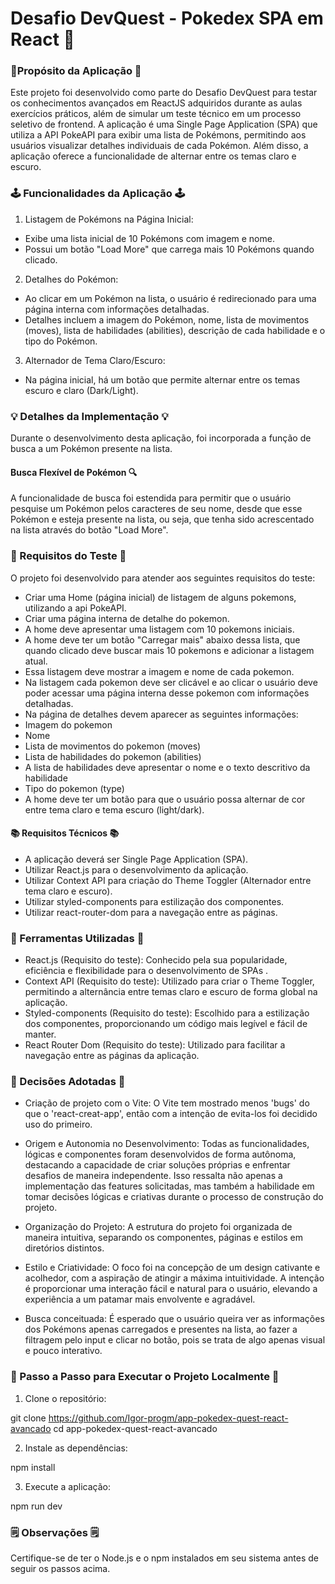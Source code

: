 # Desafio DevQuest - Pokedex SPA em React 🚀

### 📝Propósito da Aplicação 📝
Este projeto foi desenvolvido como parte do Desafio DevQuest para testar os conhecimentos avançados em ReactJS adquiridos durante as aulas exercícios práticos, além de simular um teste técnico em um processo seletivo de frontend. A aplicação é uma Single Page Application (SPA) que utiliza a API PokeAPI para exibir uma lista de Pokémons, permitindo aos usuários visualizar detalhes individuais de cada Pokémon. Além disso, a aplicação oferece a funcionalidade de alternar entre os temas claro e escuro.

### 🕹️ Funcionalidades da Aplicação 🕹️
1. Listagem de Pokémons na Página Inicial:
  
  - Exibe uma lista inicial de 10 Pokémons com imagem e nome.
  - Possui um botão "Load More" que carrega mais 10 Pokémons quando clicado.

2. Detalhes do Pokémon:

  - Ao clicar em um Pokémon na lista, o usuário é redirecionado para uma página interna com informações detalhadas.
  - Detalhes incluem a imagem do Pokémon, nome, lista de movimentos (moves), lista de habilidades (abilities), descrição de cada habilidade e o tipo do Pokémon.

3. Alternador de Tema Claro/Escuro:

  - Na página inicial, há um botão que permite alternar entre os temas escuro e claro (Dark/Light).

### 💡 Detalhes da Implementação 💡

Durante o desenvolvimento desta aplicação, foi incorporada a função de busca a um Pokémon presente na lista.

#### Busca Flexível de Pokémon 🔍

A funcionalidade de busca foi estendida para permitir que o usuário pesquise um Pokémon pelos caracteres de seu nome, desde que esse Pokémon  e esteja presente na lista, ou seja, que tenha sido acrescentado na lista através do botão "Load More".

### 📝 Requisitos do Teste 📝
O projeto foi desenvolvido para atender aos seguintes requisitos do teste:

  - Criar uma Home (página inicial) de listagem de alguns pokemons, utilizando a api PokeAPI.
  - Criar uma página interna de detalhe do pokemon.
  - A home deve apresentar uma listagem com 10 pokemons iniciais.
  - A home deve ter um botão "Carregar mais" abaixo dessa lista, que quando clicado deve buscar mais 10 pokemons e adicionar a listagem atual.
  - Essa listagem deve mostrar a imagem e nome de cada pokemon.
  - Na listagem cada pokemon deve ser clicável e ao clicar o usuário deve poder acessar uma página interna desse pokemon com informações detalhadas.
  - Na página de detalhes devem aparecer as seguintes informações:
  - Imagem do pokemon
  - Nome
  - Lista de movimentos do pokemon (moves)
  - Lista de habilidades do pokemon (abilities)
  - A lista de habilidades deve apresentar o nome e o texto descritivo da habilidade
  - Tipo do pokemon (type)
  - A home deve ter um botão para que o usuário possa alternar de cor entre tema claro e tema escuro (light/dark).

#### 📚 Requisitos Técnicos 📚

  - A aplicação deverá ser Single Page Application (SPA).
  - Utilizar React.js para o desenvolvimento da aplicação.
  - Utilizar Context API para criação do Theme Toggler (Alternador entre tema claro e escuro).
  - Utilizar styled-components para estilização dos componentes.
  - Utilizar react-router-dom para a navegação entre as páginas.

### 🔧 Ferramentas Utilizadas 🔧

  - React.js (Requisito do teste): Conhecido pela sua popularidade, eficiência e flexibilidade para o desenvolvimento de SPAs .
  - Context API (Requisito do teste): Utilizado para criar o Theme Toggler, permitindo a alternância entre temas claro e escuro de forma global na aplicação.
  - Styled-components (Requisito do teste): Escolhido para a estilização dos componentes, proporcionando um código mais legível e fácil de manter.
  - React Router Dom (Requisito do teste): Utilizado para facilitar a navegação entre as páginas da aplicação.

### 📜 Decisões Adotadas 📜

  - Criação de projeto com o Vite: O Vite tem mostrado menos 'bugs' do que o 'react-creat-app', então com a intenção de evita-los foi decidido uso do primeiro. 
  
  - Origem e Autonomia no Desenvolvimento: Todas as funcionalidades, lógicas e componentes foram desenvolvidos de forma autônoma, destacando a capacidade de criar soluções próprias e enfrentar desafios de maneira independente. Isso ressalta não apenas a implementação das features solicitadas, mas também a habilidade em tomar decisões lógicas e criativas durante o processo de construção do projeto.
  
  - Organização do Projeto: A estrutura do projeto foi organizada de maneira intuitiva, separando os componentes, páginas e estilos em diretórios distintos.
  
  - Estilo e Criatividade: O foco foi na concepção de um design cativante e acolhedor, com a aspiração de atingir a máxima intuitividade. A intenção é proporcionar uma interação fácil e natural para o usuário, elevando a experiência a um patamar mais envolvente e agradável.

  - Busca conceituada: É esperado que o usuário queira ver as informações dos Pokémons apenas carregados e presentes na lista, ao fazer a filtragem pelo input e clicar no botão, pois se trata de algo apenas visual e pouco interativo.

### 👣 Passo a Passo para Executar o Projeto Localmente 👣

1. Clone o repositório:

  git clone https://github.com/Igor-progm/app-pokedex-quest-react-avancado
  cd app-pokedex-quest-react-avancado

2. Instale as dependências:

  npm install

3. Execute a aplicação:

  npm run dev

### 🗒️ Observações 🗒️

Certifique-se de ter o Node.js e o npm instalados em seu sistema antes de seguir os passos acima.
